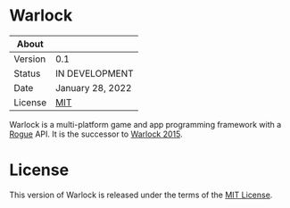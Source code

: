 # Warlock

About     | &nbsp;
----------|-----------------------
Version   | 0.1
Status    | IN DEVELOPMENT
Date      | January 28, 2022
License   | [MIT](https://en.wikipedia.org/wiki/MIT_License)

Warlock is a multi-platform game and app programming framework with a [Rogue](https://github.com/AbePralle/Rogue) API. It is the successor to [Warlock 2015](https://github.com/AbePralle/Warlock-2015).

# License
This version of Warlock is released under the terms of the [MIT License](https://en.wikipedia.org/wiki/MIT_License).

